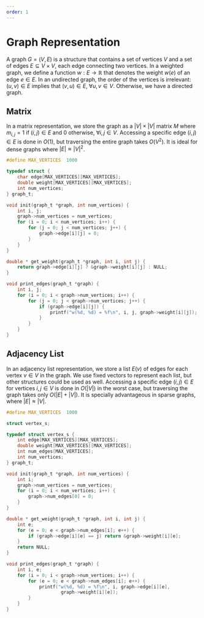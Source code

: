 ```yaml
---
order: 1
---
```


# Graph Representation

A graph $G = (V, E)$ is a structure that contains a set of vertices $V$ and a
set of edges $E \subseteq V\times V$, each edge connecting two vertices.  In a
weighted graph, we define a function $w : E \rightarrow \mathbb{R}$ that denotes
the weight $w(e)$ of an edge $e \in E$. In an undirected graph, the order of the
vertices is irrelevant: $(u,v)\in E$ implies that $(v,u)\in E$, $\forall u, v
\in V$. Otherwise, we have a directed graph.

## Matrix

In a matrix representation, we store the graph as a $|V| \times |V|$ matrix $M$
where $m_{i, j} = 1$ if $(i, j) \in E$ and 0 otherwise, $\forall i, j \in V$.
Accessing a specific edge $(i, j) \in E$ is done in $O(1)$, but traversing the
entire graph takes $O(V^2)$. It is ideal for dense graphs where $|E| \approx
|V|^2$.

```c
#define MAX_VERTICES  1000

typedef struct {
    char edge[MAX_VERTICES][MAX_VERTICES];
    double weight[MAX_VERTICES][MAX_VERTICES];
    int num_vertices;
} graph_t;

void init(graph_t *graph, int num_vertices) {
    int i, j;
    graph->num_vertices = num_vertices;
    for (i = 0; i < num_vertices; i++) {
        for (j = 0; j < num_vertices; j++) {
            graph->edge[i][j] = 0;
        }
    }
}

double * get_weight(graph_t *graph, int i, int j) {
    return graph->edge[i][j] ? &graph->weight[i][j] : NULL;
}

void print_edges(graph_t *graph) {
    int i, j;
    for (i = 0; i < graph->num_vertices; i++) {
        for (j = 0; j < graph->num_vertices; j++) {
            if (graph->edge[i][j]) {
                printf("w(%d, %d) = %f\n", i, j, graph->weight[i][j]);
            }
        }
    }
}
```

## Adjacency List

In an adjacency list representation, we store a list $E(v)$ of edges for each
vertex $v \in V$ in the graph. We use fixed vectors to represent each list, but
other structures could be used as well. Accessing a specific edge $(i, j) \in E$
for vertices $i, j \in V$ is done in $O(|V|)$ in the worst case, but traversing
the graph takes only $O(|E| + |V|)$. It is specially advantageous in sparse
graphs, where $|E| \approx |V|$.

```c
#define MAX_VERTICES  1000

struct vertex_s;

typedef struct vertex_s {
    int edge[MAX_VERTICES][MAX_VERTICES];
    double weight[MAX_VERTICES][MAX_VERTICES];
    int num_edges[MAX_VERTICES];
    int num_vertices;
} graph_t;

void init(graph_t *graph, int num_vertices) {
    int i;
    graph->num_vertices = num_vertices;
    for (i = 0; i < num_vertices; i++) {
        graph->num_edges[0] = 0;
    }
}

double * get_weight(graph_t *graph, int i, int j) {
    int e;
    for (e = 0; e < graph->num_edges[i]; e++) {
        if (graph->edge[i][e] == j) return &graph->weight[i][e];
    }
    return NULL;
}

void print_edges(graph_t *graph) {
    int i, e;
    for (i = 0; i < graph->num_vertices; i++) {
        for (e = 0; e < graph->num_edges[i]; e++) {
            printf("w(%d, %d) = %f\n", i, graph->edge[i][e],
                    graph->weight[i][e]);
        }
    }
}
```

